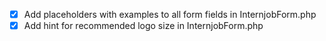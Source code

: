 - [x] Add placeholders with examples to all form fields in InternjobForm.php
- [x] Add hint for recommended logo size in InternjobForm.php
